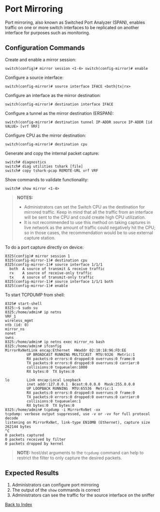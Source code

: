 # Port Mirroring 

Port mirroring, also known as Switched Port Analyzer (SPAN), enables traffic on one or more switch interfaces to be replicated on another interface for purposes such as monitoring. 

## Configuration Commands

Create and enable a mirror session: 

```text
switch(config)# mirror session <1-4> switch(config-mirror)# enable
```

Configure a source interface:

```text
switch(config-mirror)# source interface IFACE <both|tx|rx>
```

Configure an interface as the mirror destination:

```text
switch(config-mirror)# destination interface IFACE 
```

Configure a tunnel as the mirror destination (ERSPAN): 

```text
switch(config-mirror)# destination tunnel IP-ADDR source IP-ADDR [id VALUE> [vrf VRF]
```

Configure CPU as the mirror destination:

```text 
switch(config-mirror)# destination cpu
```

Generate and copy the internal packet capture: 

```text
switch# diagnostics
switch# diag utilities tshark [file]
switch# copy tshark-pcap REMOTE-URL vrf VRF
```

Show commands to validate functionality:  

```text
switch# show mirror <1-4>
```
 
> **NOTES:**
> * Administrators can set the Switch CPU as the destination for mirrored traffic. Keep in mind that all the traffic from an  interface will be sent to the CPU and could create high CPU utilization. 
> * It is not recommended to use this method on taking captures in live network as the amount of traffic could negatively hit the CPU; so in those cases, the recommendation would be to use external capture station.

To do a port capture directly on device: 

```
8325(config)# mirror session 1
8325(config-mirror-1)# destination cpu
8325(config-mirror-1)# source interface 1/1/1
  both  A source of transmit & receive traffic
  rx    A source of receive-only traffic
  tx    A source of transmit-only traffic
8325(config-mirror-1)# source interface 1/1/1 both
8325(config-mirror-1)# enable
```

To start TCPDUMP from shell:

```
8325# start-shell
8325:~$ sudo su
8325:/home/admin# ip netns
VRF_1
wireless_mgmt
ntb (id: 0)
mirror_ns
nonet
swns
8325:/home/admin# ip netns exec mirror_ns bash
8325:/home/admin# ifconfig
MirrorRxNetLink encap:Ethernet  HWaddr 02:10:18:96:FD:EE
          UP BROADCAST RUNNING MULTICAST  MTU:9326  Metric:1
          RX packets:0 errors:0 dropped:0 overruns:0 frame:0
          TX packets:0 errors:0 dropped:0 overruns:0 carrier:0
          collisions:0 txqueuelen:1000
          RX bytes:0  TX bytes:0
 
lo        Link encap:Local Loopback
          inet addr:127.0.0.1  Bcast:0.0.0.0  Mask:255.0.0.0
          UP LOOPBACK RUNNING  MTU:65536  Metric:1
          RX packets:0 errors:0 dropped:0 overruns:0 frame:0
          TX packets:0 errors:0 dropped:0 overruns:0 carrier:0
          collisions:0 txqueuelen:1
          RX bytes:0  TX bytes:0
8325:/home/admin# tcpdump -i MirrorRxNet -xx
tcpdump: verbose output suppressed, use -v or -vv for full protocol decode
listening on MirrorRxNet, link-type EN10MB (Ethernet), capture size 262144 bytes
^C
0 packets captured
0 packets received by filter
0 packets dropped by kernel
```
 
> **NOTE:** host/dst arguments to the `tcpdump` command can help to restrict the filter to only capture the desired packets.

## Expected Results 

1. Administrators can configure port mirroring
2. The output of the `show` commands is correct
3. Administrators can see the traffic for the source interface on the sniffer 


[Back to Index](../index.md)